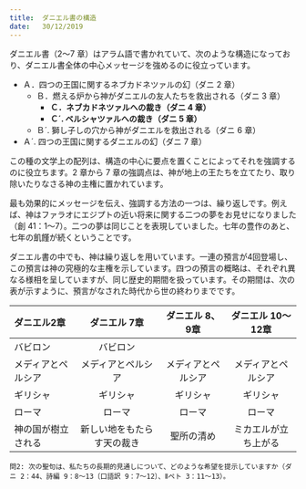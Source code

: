 ```yaml
---
title:  ダニエル書の構造
date:   30/12/2019
---
```


ダニエル書（2～7 章）はアラム語で書かれていて、次のような構造になっており、ダニエル書全体の中心メッセージを強めるのに役立っています。

* Ａ．四つの王国に関するネブカドネツァルの幻（ダニ 2 章）
    * Ｂ．燃える炉から神がダニエルの友人たちを救出される（ダニ 3 章）
        * **Ｃ．ネブカドネツァルへの裁き（ダニ 4 章）**
        * **Ｃ´. ベルシャツァルへの裁き（ダニ 5 章）**
    * Ｂ´. 獅<rt>し</rt>子<rt>し</r>の穴から神がダニエルを救出される（ダニ 6 章）
* Ａ´. 四つの王国に関するダニエルの幻（ダニ 7 章）

この種の文学上の配列は、構造の中心に要点を置くことによってそれを強調するのに役立ちます。2 章から 7 章の強調点は、神が地上の王たちを立てたり、取り除いたりなさる神の主権に置かれています。

最も効果的にメッセージを伝え、強調する方法の一つは、繰り返しです。例えば、神はファラオにエジプトの近い将来に関する二つの夢をお見せになりました（創 41：1～7）。二つの夢は同じことを表現していました。七年の豊作のあと、七年の飢饉が続くということです。

ダニエル書の中でも、神は繰り返しを用いています。一連の預言が4回登場し、この預言は神の究極的な主権を示しています。四つの預言の概略は、それぞれ異なる様相を呈していますが、同じ歴史的期間を扱っています。その期間は、次の表が示すように、預言がなされた時代から世の終わりまでです。


| ダニエル2章     | ダニエル 7章   | ダニエル 8、9章 | ダニエル 10～12章 |
| :------------- | :----------: | :-----------:  | :-----------:    |
|        バビロン |    バビロン   |                |                  |
|   メディアとペルシア   | メディアとペルシア | メディアとペルシア | メディアとペルシア |
| ギリシャ        | ギリシャ | ギリシャ | ギリシャ |
| ローマ | ローマ | ローマ | ローマ |
| 神の国が樹立される | 新しい地をもたらす天の裁き | 聖所の清め | ミカエルが立ち上がる |

`問2: 次の聖句は、私たちの長期的見通しについて、どのような希望を提示していますか（ダニ 2：44、詩編 9：8～13〔口語訳 9：7～12〕、Ⅱペト 3：11～13）。`